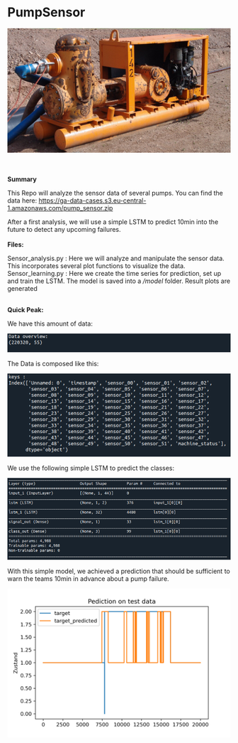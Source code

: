 # PumpSensor

![alt](images/rsz_1wasserhaltung_pumpe_1.jpg?raw=true)

<br><br>
**Summary**

This Repo will analyze the sensor data of several pumps. You can find the data here: https://ga-data-cases.s3.eu-central-1.amazonaws.com/pump_sensor.zip

After a first analysis, we will use a simple LSTM to predict 10min into the future to detect any upcoming failures.
<br><br>
**Files:**

Sensor_analysis.py : Here we will analyze and manipulate the sensor data. This incorporates several plot functions to visualize the data.
Sensor_learning.py : Here we create the time series for prediction, set up and train the LSTM. The model is saved into a */model* folder. Result plots are generated
<br><br>

**Quick Peak:**

We have this amount of data:

![alt](images/overview.png?raw=true)

The Data is composed like this:

![alt](images/keys.png?raw=true)

We use the following simple LSTM to predict the classes:

![alt](images/model.png?raw=true)

With this simple model, we achieved a prediction that should be sufficient to warn the teams 10min in advance about a pump failure. 

![alt](images/Prediction_class_fapi_10.png?raw=true)
